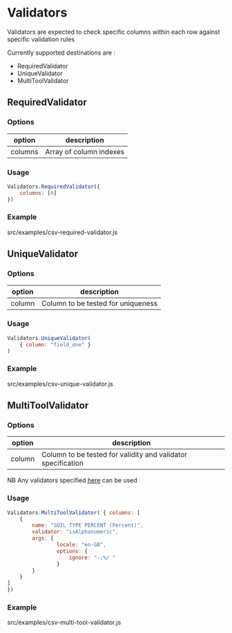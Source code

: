 # Validators

Validators are expected to check specific columns within each row against specific validation rules

Currently supported destinations are :

- RequiredValidator
- UniqueValidator
- MultiToolValidator

## RequiredValidator

### Options

| option         | description                                                   |
| -------------- | ------------------------------------------------------------- |
| columns        | Array of column indexes                                       |

### Usage

```js
Validators.RequiredValidator({
    columns: [0] 
})
```

### Example

src/examples/csv-required-validator.js

## UniqueValidator

### Options

| option         | description                                                   |
| -------------- | ------------------------------------------------------------- |
| column         | Column to be tested for uniqueness                            |

### Usage

```js
Validators.UniqueValidator(
    { column: "field_one" }
)
```

### Example

src/examples/csv-unique-validator.js

## MultiToolValidator

### Options

| option         | description                                                   |
| -------------- | ------------------------------------------------------------- |
| column         | Column to be tested for validity and validator specification  |

NB Any validators specified [here](https://github.com/validatorjs/validator.js) can be used

### Usage

```js
Validators.MultiToolValidator( { columns: [
    {
        name: "SOIL TYPE PERCENT (Percent)",
        validator: "isAlphanumeric",
        args: {
                locale: "en-GB",
                options: {
                    ignore: "-;%/ "
                }
        }
    }
]
})
```

### Example

src/examples/csv-multi-tool-validator.js
